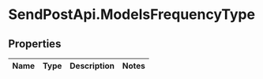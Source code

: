 # SendPostApi.ModelsFrequencyType

## Properties
Name | Type | Description | Notes
------------ | ------------- | ------------- | -------------


